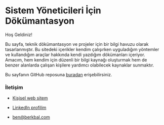 # Sistem Yöneticileri İçin Dökümantasyon

Hoş Geldiniz!

Bu sayfa, teknik dökümantasyon ve projeler için bir bilgi havuzu olarak tasarlanmıştır. Bu sitedeki içerikler kendim çalışırken uyguladığım yöntemler ve kullandığım araçlar hakkında kendi yazdığım dökümanları içeriyor. Amacım, hem kendim için düzenli bir bilgi kaynağı oluşturmak hem de benzer alanlarda çalışan kişilere yardımcı olabilecek kaynaklar sunmaktır.

Bu sayfanın GitHub reposuna [buradan](https://github.com/berkbal/docs) erişebilirsiniz.

### İletişim ###

- [Kişisel web sitem](https://berkbal.com)
- [LinkedIn profilim](https://www.linkedin.com/in/ben-berkbal)

- ben@berkbal.com